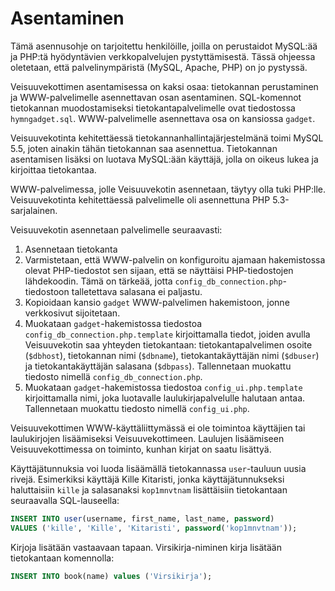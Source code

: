 # AsentaminenTämä asennusohje on tarjoitettu henkilöille, joilla on perustaidot MySQL:ää ja PHP:tä hyödyntävien verkkopalvelujen pystyttämisestä. Tässä ohjeessa oletetaan, että palvelinympäristä (MySQL, Apache, PHP) on jo pystyssä.Veisuuvekottimen asentamisessa on kaksi osaa: tietokannan perustaminen ja WWW-palvelimelle asennettavan osan asentaminen. SQL-komennot tietokannan muodostamiseksi tietokantapalvelimelle ovat tiedostossa `hymngadget.sql`. WWW-palvelimelle asennettava osa on kansiossa `gadget`.Veisuuvekotinta kehitettäessä tietokannanhallintajärjestelmänä toimi MySQL 5.5, joten ainakin tähän tietokannan saa asennettua. Tietokannan asentamisen lisäksi on luotava MySQL:ään käyttäjä, jolla on oikeus lukea ja kirjoittaa tietokantaa.WWW-palvelimessa, jolle Veisuuvekotin asennetaan, täytyy olla tuki PHP:lle. Veisuuvekotinta kehitettäessä palvelimelle oli asennettuna PHP 5.3-sarjalainen. Veisuuvekotin asennetaan palvelimelle seuraavasti:1. Asennetaan tietokanta2. Varmistetaan, että WWW-palvelin on konfiguroitu ajamaan hakemistossa olevat PHP-tiedostot sen sijaan, että se näyttäisi PHP-tiedostojen lähdekoodin. Tämä on tärkeää, jotta `config_db_connection.php`-tiedostoon talletettava salasana ei paljastu.3. Kopioidaan kansio `gadget` WWW-palvelimen hakemistoon, jonne verkkosivut sijoitetaan.4. Muokataan `gadget`-hakemistossa tiedostoa `config_db_connection.php.template` kirjoittamalla tiedot, joiden avulla Veisuuvekotin saa yhteyden tietokantaan: tietokantapalvelimen osoite (`$dbhost`), tietokannan nimi (`$dbname`), tietokantakäyttäjän nimi (`$dbuser`) ja tietokantakäyttäjän salasana (`$dbpass`). Tallennetaan muokattu tiedosto nimellä `config_db_connection.php`. 5. Muokataan `gadget`-hakemistossa tiedostoa `config_ui.php.template` kirjoittamalla nimi, joka luotavalle laulukirjapalvelulle halutaan antaa. Tallennetaan muokattu tiedosto nimellä `config_ui.php`. Veisuuvekottimen WWW-käyttäliittymässä ei ole toimintoa käyttäjien tai laulukirjojen lisäämiseksi Veisuuvekottimeen. Laulujen lisäämiseen Veisuuvekottimessa on toiminto, kunhan kirjat on saatu lisättyä.Käyttäjätunnuksia voi luoda lisäämällä tietokannassa `user`-tauluun uusia rivejä. Esimerkiksi käyttäjä Kille Kitaristi, jonka käyttäjätunnukseksi haluttaisiin `kille` ja salasanaksi `kop1mnvtnam` lisättäisiin tietokantaan seuraavalla SQL-lauseella:``` SQLINSERT INTO user(username, first_name, last_name, password)VALUES ('kille', 'Kille', 'Kitaristi', password('kop1mnvtnam'));```Kirjoja lisätään vastaavaan tapaan. Virsikirja-niminen kirja lisätään tietokantaan komennolla:``` SQLINSERT INTO book(name) values ('Virsikirja');```